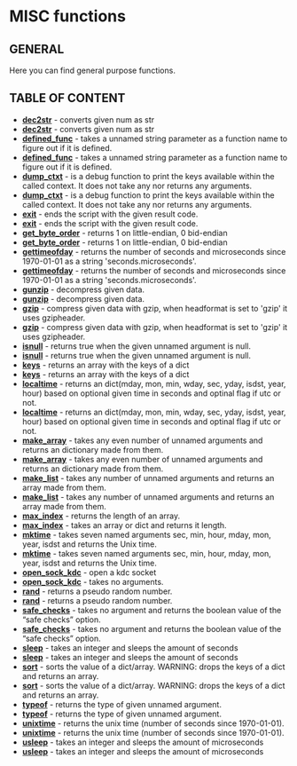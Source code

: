 # MISC functions

## GENERAL

Here you can find general purpose functions.

## TABLE OF CONTENT

- **[dec2str](dec2str.md)** - converts given num as str
- **[dec2str](dec2str.md)** - converts given num as str
- **[defined_func](defined_func.md)** - takes a unnamed string parameter as a function name to figure out if it is defined.
- **[defined_func](defined_func.md)** - takes a unnamed string parameter as a function name to figure out if it is defined.
- **[dump_ctxt](dump_ctxt.md)** - is a debug function to print the keys available within the called context. It does not take any nor returns any arguments.
- **[dump_ctxt](dump_ctxt.md)** - is a debug function to print the keys available within the called context. It does not take any nor returns any arguments.
- **[exit](exit.md)** - ends the script with the given result code.
- **[exit](exit.md)** - ends the script with the given result code.
- **[get_byte_order](get_byte_order.md)** - returns 1 on little-endian, 0 bid-endian
- **[get_byte_order](get_byte_order.md)** - returns 1 on little-endian, 0 bid-endian
- **[gettimeofday](gettimeofday.md)** - returns the number of seconds and microseconds since 1970-01-01 as a string 'seconds.microseconds'.
- **[gettimeofday](gettimeofday.md)** - returns the number of seconds and microseconds since 1970-01-01 as a string 'seconds.microseconds'.
- **[gunzip](gunzip.md)** - decompress given data.
- **[gunzip](gunzip.md)** - decompress given data.
- **[gzip](gzip.md)** - compress given data with gzip, when headformat is set to 'gzip' it uses gzipheader.
- **[gzip](gzip.md)** - compress given data with gzip, when headformat is set to 'gzip' it uses gzipheader.
- **[isnull](isnull.md)** - returns true when the given unnamed argument is null.
- **[isnull](isnull.md)** - returns true when the given unnamed argument is null.
- **[keys](keys.md)** - returns an array with the keys of a dict
- **[keys](keys.md)** - returns an array with the keys of a dict
- **[localtime](localtime.md)** - returns an dict(mday, mon, min, wday, sec, yday, isdst, year, hour) based on optional given time in seconds and optinal flag if utc or not.
- **[localtime](localtime.md)** - returns an dict(mday, mon, min, wday, sec, yday, isdst, year, hour) based on optional given time in seconds and optinal flag if utc or not.
- **[make_array](make_array.md)** - takes any even number of unnamed arguments and returns an dictionary made from them.
- **[make_array](make_array.md)** - takes any even number of unnamed arguments and returns an dictionary made from them.
- **[make_list](make_list.md)** - takes any number of unnamed arguments and returns an array made from them.
- **[make_list](make_list.md)** - takes any number of unnamed arguments and returns an array made from them.
- **[max_index](max_index.md)** - returns the length of an array.
- **[max_index](max_index.md)** - takes an array or dict and returns it length.
- **[mktime](mktime.md)** - takes seven named arguments sec, min, hour, mday, mon, year, isdst and returns the Unix time.
- **[mktime](mktime.md)** - takes seven named arguments sec, min, hour, mday, mon, year, isdst and returns the Unix time.
- **[open_sock_kdc](open_sock_kdc.md)** - open a kdc socket
- **[open_sock_kdc](open_sock_kdc.md)** - takes no arguments.
- **[rand](rand.md)** - returns a pseudo random number.
- **[rand](rand.md)** - returns a pseudo random number.
- **[safe_checks](safe_checks.md)** - takes no argument and returns the boolean value of the “safe checks” option.
- **[safe_checks](safe_checks.md)** - takes no argument and returns the boolean value of the “safe checks” option.
- **[sleep](sleep.md)** - takes an integer and sleeps the amount of seconds
- **[sleep](sleep.md)** - takes an integer and sleeps the amount of seconds
- **[sort](sort.md)** - sorts the value of a dict/array. WARNING: drops the keys of a dict and returns an array.
- **[sort](sort.md)** - sorts the value of a dict/array. WARNING: drops the keys of a dict and returns an array.
- **[typeof](typeof.md)** - returns the type of given unnamed argument.
- **[typeof](typeof.md)** - returns the type of given unnamed argument.
- **[unixtime](unixtime.md)** - returns the unix time (number of seconds since 1970-01-01).
- **[unixtime](unixtime.md)** - returns the unix time (number of seconds since 1970-01-01).
- **[usleep](usleep.md)** - takes an integer and sleeps the amount of microseconds
- **[usleep](usleep.md)** - takes an integer and sleeps the amount of microseconds
